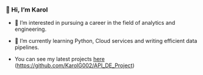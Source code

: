 ### 👋 Hi, I’m Karol
  
- 👀 I’m interested in pursuing a career in the field of analytics and engineering.
  
- 🌱 I’m currently learning Python, Cloud services and writing efficient data pipelines.

- You can see my latest projects [here](https://github.com/KarolG002/Winery_DE_Project) (https://github.com/KarolG002/API_DE_Project)
<!---
KarolG002/KarolG002 is a ✨ special ✨ repository because its `README.md` (this file) appears on your GitHub profile.
You can click the Preview link to take a look at your changes.
--->
